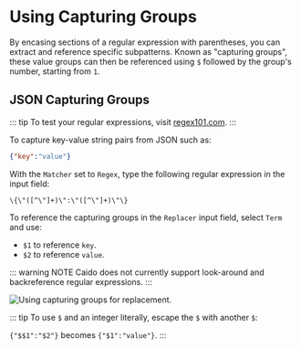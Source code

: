 # Using Capturing Groups

By encasing sections of a regular expression with parentheses, you can extract and reference specific subpatterns. Known as "capturing groups", these value groups can then be referenced using `$` followed by the group's number, starting from `1`.

## JSON Capturing Groups

::: tip
To test your regular expressions, visit [regex101.com](https://regex101.com).
:::

To capture key-value string pairs from JSON such as:

```json
{"key":"value"}
```

With the `Matcher` set to `Regex`, type the following regular expression in the input field:

```regex
\{\"([^\"]+)\":\"([^\"]+)\"\}
```

To reference the capturing groups in the `Replacer` input field, select `Term` and use:

- `$1` to reference `key`.
- `$2` to reference `value`.

::: warning NOTE
Caido does not currently support look-around and backreference regular expressions.
:::

<img alt="Using capturing groups for replacement." src="/_images/match_replace_capturing.png" center/>

::: tip
To use `$` and an integer literally, escape the `$` with another `$`:

`{"$$1":"$2"}` becomes `{"$1":"value"}`.
:::
